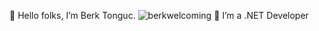 👋 Hello folks, I’m Berk Tonguc. 
![berkwelcoming](https://user-images.githubusercontent.com/102914036/161740505-c0ff6a3d-066d-470e-9ddb-9f95b0d70fa7.gif)
👀 I’m a .NET Developer


